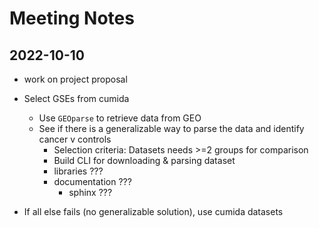 # Meeting Notes

## 2022-10-10

- work on project proposal
- Select GSEs from cumida
    - Use `GEOparse` to retrieve data from GEO
    - See if there is a generalizable way to parse the data and identify cancer v controls
        - Selection criteria: Datasets needs >=2 groups for comparison
        - Build CLI for downloading & parsing dataset
        - libraries ???
        - documentation ???
            - sphinx ???

- If all else fails (no generalizable solution), use cumida datasets
